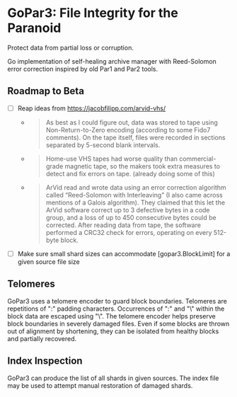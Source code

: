 # GoPar3: File Integrity for the Paranoid

Protect data from partial loss or corruption.

Go implementation of self-healing archive manager with Reed-Solomon error correction inspired by old Par1 and Par2 tools.

## Roadmap to Beta

- [ ] Reap ideas from <https://jacobfilipp.com/arvid-vhs/>
    - > As best as I could figure out, data was stored to tape using Non-Return-to-Zero encoding (according to some Fido7 comments). On the tape itself, files were recorded in sections separated by 5-second blank intervals.
    - > Home-use VHS tapes had worse quality than commercial-grade magnetic tape, so the makers took extra measures to detect and fix errors on tape. (already doing some of this)
    - > ArVid read and wrote data using an error correction algorithm called “Reed-Solomon with Interleaving” (I also came across mentions of a Galois algorithm). They claimed that this let the ArVid software correct up to 3 defective bytes in a code group, and a loss of up to 450 consecutive bytes could be corrected. After reading data from tape, the software performed a CRC32 check for errors, operating on every 512-byte block.
- [ ] Make sure small shard sizes can accommodate [gopar3.BlockLimit] for a given source file size

## Telomeres

GoPar3 uses a telomere encoder to guard block boundaries. Telomeres are repetitions of ":" padding characters. Occurrences of ":" and "\\" within the block data are escaped using "\\". The telomere encoder helps preserve block boundaries in severely damaged files. Even if some blocks are thrown out of alignment by shortening, they can be isolated from healthy blocks and partially recovered.

## Index Inspection

GoPar3 can produce the list of all shards in given sources. The index file may be used to attempt manual restoration of damaged shards.
